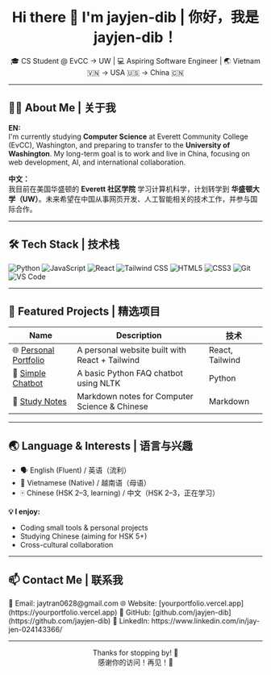 <h1 align="center">Hi there 👋 I'm jayjen-dib | 你好，我是 jayjen-dib！</h1>

<p align="center">
🎓 CS Student @ EvCC → UW | 💻 Aspiring Software Engineer | 🌏 Vietnam 🇻🇳 → USA 🇺🇸 → China 🇨🇳
</p>

---

## 👨‍💻 About Me | 关于我

**EN:**  
I'm currently studying **Computer Science** at Everett Community College (EvCC), Washington, and preparing to transfer to the **University of Washington**. My long-term goal is to work and live in China, focusing on web development, AI, and international collaboration.

**中文：**  
我目前在美国华盛顿的 **Everett 社区学院** 学习计算机科学，计划转学到 **华盛顿大学（UW）**。未来希望在中国从事网页开发、人工智能相关的技术工作，并参与国际合作。

---

## 🛠 Tech Stack | 技术栈

![Python](https://img.shields.io/badge/-Python-3776AB?style=flat&logo=python&logoColor=white)
![JavaScript](https://img.shields.io/badge/-JavaScript-F7DF1E?style=flat&logo=javascript&logoColor=black)
![React](https://img.shields.io/badge/-React-61DAFB?style=flat&logo=react&logoColor=black)
![Tailwind CSS](https://img.shields.io/badge/-TailwindCSS-38B2AC?style=flat&logo=tailwind-css&logoColor=white)
![HTML5](https://img.shields.io/badge/-HTML5-E34F26?style=flat&logo=html5&logoColor=white)
![CSS3](https://img.shields.io/badge/-CSS3-1572B6?style=flat&logo=css3)
![Git](https://img.shields.io/badge/-Git-F05032?style=flat&logo=git&logoColor=white)
![VS Code](https://img.shields.io/badge/-VSCode-007ACC?style=flat&logo=visual-studio-code)

---

## 📌 Featured Projects | 精选项目

| Name | Description | 技术 |
|------|-------------|------|
| 🌐 [Personal Portfolio](https://yourportfolio.vercel.app) | A personal website built with React + Tailwind | React, Tailwind |
| 💬 [Simple Chatbot](https://github.com/yourusername/chatbot) | A basic Python FAQ chatbot using NLTK | Python |
| 📝 [Study Notes](https://github.com/yourusername/study-notes) | Markdown notes for Computer Science & Chinese | Markdown |

---

## 🌏 Language & Interests | 语言与兴趣

- 🗣 English (Fluent) / 英语（流利）
- 🏡 Vietnamese (Native) / 越南语（母语）
- 🀄 Chinese (HSK 2–3, learning) / 中文（HSK 2–3，正在学习）

**💡 I enjoy:**  
- Coding small tools & personal projects  
- Studying Chinese (aiming for HSK 5+)  
- Cross-cultural collaboration

---

## 📫 Contact Me | 联系我

<p>
📧 Email: jaytran0628@gmail.com  
🌐 Website: [yourportfolio.vercel.app](https://yourportfolio.vercel.app)  
🐙 GitHub: [github.com/jayjen-dib](https://github.com/jayjen-dib)  
💼 LinkedIn: https://www.linkedin.com/in/jay-jen-024143366/

---

<p align="center">Thanks for stopping by! 🙏 <br> 感谢你的访问！再见！👋</p>
